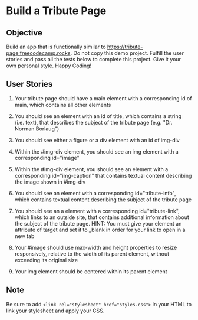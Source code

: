 # Build a Tribute Page

## Objective

Build an app that is functionally similar to https://tribute-page.freecodecamp.rocks. Do not copy this demo project. Fulfill the user stories and pass all the tests below to complete this project. Give it your own personal style. Happy Coding!


## User Stories

1. Your tribute page should have a main element with a corresponding id of main, which contains all other elements

2. You should see an element with an id of title, which contains a string (i.e. text), that describes the subject of the tribute page (e.g. "Dr. Norman Borlaug")

3. You should see either a figure or a div element with an id of img-div

4. Within the #img-div element, you should see an img element with a corresponding id="image"

5. Within the #img-div element, you should see an element with a corresponding id="img-caption" that contains textual content describing the image shown in #img-div

6. You should see an element with a corresponding id="tribute-info", which contains textual content describing the subject of the tribute page

7. You should see an a element with a corresponding id="tribute-link", which links to an outside site, that contains additional information about the subject of the tribute page. HINT: You must give your element an attribute of target and set it to _blank in order for your link to open in a new tab

8. Your #image should use max-width and height properties to resize responsively, relative to the width of its parent element, without exceeding its original size

9. Your img element should be centered within its parent element

## Note

Be sure to add `<link rel="stylesheet" href="styles.css">` in your HTML to link your stylesheet and apply your CSS.
